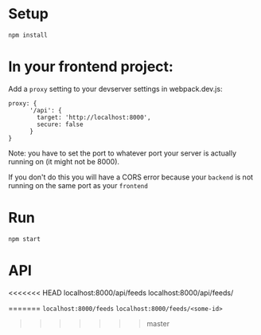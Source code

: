 # Setup

```
npm install
```

# In your frontend project:
Add a `proxy` setting to your devserver settings in webpack.dev.js:

```
proxy: {
      '/api': {
        target: 'http://localhost:8000',
        secure: false
      }
}
```

Note: you have to set the port to whatever port your server is actually running on (it might not be 8000).

If you don't do this you will have a CORS error because your `backend` is not running on the same port as your `frontend`

# Run

```
npm start
```

# API

<<<<<<< HEAD
localhost:8000/api/feeds
localhost:8000/api/feeds/<some-id>


=======
```localhost:8000/feeds```
```localhost:8000/feeds/<some-id>```
>>>>>>> master
